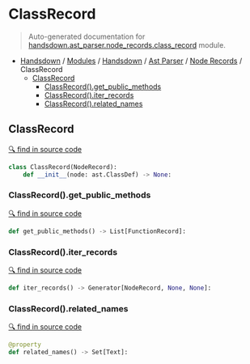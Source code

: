 # ClassRecord

> Auto-generated documentation for [handsdown.ast_parser.node_records.class_record](https://github.com/vemel/handsdown/blob/master/handsdown/ast_parser/node_records/class_record.py) module.

- [Handsdown](../../../README.md#-handsdown---python-documentation-generator) / [Modules](../../../MODULES.md#modules) / [Handsdown](../../index.md#handsdown) / [Ast Parser](../index.md#ast-parser) / [Node Records](index.md#node-records) / ClassRecord
  - [ClassRecord](#classrecord)
    - [ClassRecord().get_public_methods](#classrecordget_public_methods)
    - [ClassRecord().iter_records](#classrecorditer_records)
    - [ClassRecord().related_names](#classrecordrelated_names)

## ClassRecord

[🔍 find in source code](https://github.com/vemel/handsdown/blob/master/handsdown/ast_parser/node_records/class_record.py#L14)

```python
class ClassRecord(NodeRecord):
    def __init__(node: ast.ClassDef) -> None:
```

### ClassRecord().get_public_methods

[🔍 find in source code](https://github.com/vemel/handsdown/blob/master/handsdown/ast_parser/node_records/class_record.py#L49)

```python
def get_public_methods() -> List[FunctionRecord]:
```

### ClassRecord().iter_records

[🔍 find in source code](https://github.com/vemel/handsdown/blob/master/handsdown/ast_parser/node_records/class_record.py#L44)

```python
def iter_records() -> Generator[NodeRecord, None, None]:
```

### ClassRecord().related_names

[🔍 find in source code](https://github.com/vemel/handsdown/blob/master/handsdown/ast_parser/node_records/class_record.py#L29)

```python
@property
def related_names() -> Set[Text]:
```
